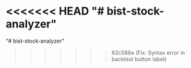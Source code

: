 <<<<<<< HEAD
"# bist-stock-analyzer" 
=======
"# bist-stock-analyzer" 
>>>>>>> 62c586e (Fix: Syntax error in backtest button label)
